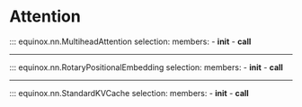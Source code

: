 # Attention

::: equinox.nn.MultiheadAttention
    selection:
        members:
            - __init__
            - __call__

---

::: equinox.nn.RotaryPositionalEmbedding
    selection:
        members:
            - __init__
            - __call__

---

::: equinox.nn.StandardKVCache
    selection:
        members:
            - __init__
            - __call__
